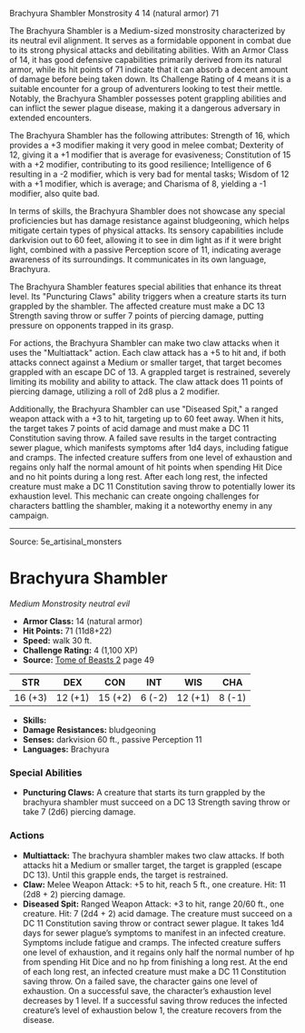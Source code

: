 <MonsterName/>Brachyura Shambler</MonsterName>
<CreatureType/>Monstrosity</CreatureType>
<CR/>4</CR>
<AC/>14 (natural armor)</AC>
<HP/>71</HP>
<summary>The Brachyura Shambler is a Medium-sized monstrosity characterized by its neutral evil alignment. It serves as a formidable opponent in combat due to its strong physical attacks and debilitating abilities. With an Armor Class of 14, it has good defensive capabilities primarily derived from its natural armor, while its hit points of 71 indicate that it can absorb a decent amount of damage before being taken down. Its Challenge Rating of 4 means it is a suitable encounter for a group of adventurers looking to test their mettle. Notably, the Brachyura Shambler possesses potent grappling abilities and can inflict the sewer plague disease, making it a dangerous adversary in extended encounters.</summary>

<detail>

The Brachyura Shambler has the following attributes: Strength of 16, which provides a +3 modifier making it very good in melee combat; Dexterity of 12, giving it a +1 modifier that is average for evasiveness; Constitution of 15 with a +2 modifier, contributing to its good resilience; Intelligence of 6 resulting in a -2 modifier, which is very bad for mental tasks; Wisdom of 12 with a +1 modifier, which is average; and Charisma of 8, yielding a -1 modifier, also quite bad. 

In terms of skills, the Brachyura Shambler does not showcase any special proficiencies but has damage resistance against bludgeoning, which helps mitigate certain types of physical attacks. Its sensory capabilities include darkvision out to 60 feet, allowing it to see in dim light as if it were bright light, combined with a passive Perception score of 11, indicating average awareness of its surroundings. It communicates in its own language, Brachyura.

The Brachyura Shambler features special abilities that enhance its threat level. Its "Puncturing Claws" ability triggers when a creature starts its turn grappled by the shambler. The affected creature must make a DC 13 Strength saving throw or suffer 7 points of piercing damage, putting pressure on opponents trapped in its grasp.

For actions, the Brachyura Shambler can make two claw attacks when it uses the "Multiattack" action. Each claw attack has a +5 to hit and, if both attacks connect against a Medium or smaller target, that target becomes grappled with an escape DC of 13. A grappled target is restrained, severely limiting its mobility and ability to attack. The claw attack does 11 points of piercing damage, utilizing a roll of 2d8 plus a 2 modifier. 

Additionally, the Brachyura Shambler can use "Diseased Spit," a ranged weapon attack with a +3 to hit, targeting up to 60 feet away. When it hits, the target takes 7 points of acid damage and must make a DC 11 Constitution saving throw. A failed save results in the target contracting sewer plague, which manifests symptoms after 1d4 days, including fatigue and cramps. The infected creature suffers from one level of exhaustion and regains only half the normal amount of hit points when spending Hit Dice and no hit points during a long rest. After each long rest, the infected creature must make a DC 11 Constitution saving throw to potentially lower its exhaustion level. This mechanic can create ongoing challenges for characters battling the shambler, making it a noteworthy enemy in any campaign.</detail>



---

Source: 5e_artisinal_monsters

# Brachyura Shambler

*Medium* *Monstrosity* *neutral evil*

- **Armor Class:** 14 (natural armor)
- **Hit Points:** 71 (11d8+22)
- **Speed:** walk 30 ft.
- **Challenge Rating:** 4 (1,100 XP)
- **Source:** [Tome of Beasts 2](https://koboldpress.com/kpstore/product/tome-of-beasts-2-for-5th-edition) page 49

| STR | DEX | CON | INT | WIS | CHA |
| --- | --- | --- | --- | --- | --- |
| 16 (+3) | 12 (+1) | 15 (+2) | 6 (-2) | 12 (+1) | 8 (-1) |

- **Skills:** 
- **Damage Resistances:** bludgeoning
- **Senses:** darkvision 60 ft., passive Perception 11
- **Languages:** Brachyura

### Special Abilities

- **Puncturing Claws:** A creature that starts its turn grappled by the brachyura shambler must succeed on a DC 13 Strength saving throw or take 7 (2d6) piercing damage.

### Actions

- **Multiattack:** The brachyura shambler makes two claw attacks. If both attacks hit a Medium or smaller target, the target is grappled (escape DC 13). Until this grapple ends, the target is restrained.
- **Claw:** Melee Weapon Attack: +5 to hit, reach 5 ft., one creature. Hit: 11 (2d8 + 2) piercing damage.
- **Diseased Spit:** Ranged Weapon Attack: +3 to hit, range 20/60 ft., one creature. Hit: 7 (2d4 + 2) acid damage. The creature must succeed on a DC 11 Constitution saving throw or contract sewer plague. It takes 1d4 days for sewer plague’s symptoms to manifest in an infected creature. Symptoms include fatigue and cramps. The infected creature suffers one level of exhaustion, and it regains only half the normal number of hp from spending Hit Dice and no hp from finishing a long rest. At the end of each long rest, an infected creature must make a DC 11 Constitution saving throw. On a failed save, the character gains one level of exhaustion. On a successful save, the character’s exhaustion level decreases by 1 level. If a successful saving throw reduces the infected creature’s level of exhaustion below 1, the creature recovers from the disease.




